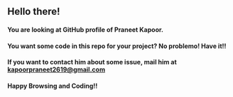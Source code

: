 ## Hello there!  
#### You are looking at GitHub profile of Praneet Kapoor.  
#### You want some code in this repo for your project? No problemo! Have it!!   
#### If you want to contact him about some issue, mail him at kapoorpraneet2619@gmail.com  
#### Happy Browsing and Coding!!  
